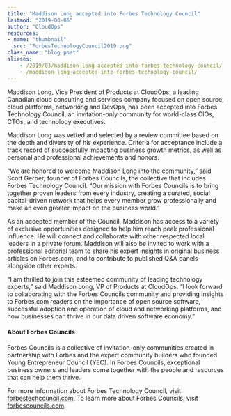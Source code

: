 ```yaml
---
title: "Maddison Long accepted into Forbes Technology Council"
lastmod: "2019-03-06"
author: "CloudOps"
resources:
- name: "thumbnail"
  src: "ForbesTechnologyCouncil2019.png"
class_name: "blog post"
aliases:
    - /2019/03/maddison-long-accepted-into-forbes-technology-council/
    - /maddison-long-accepted-into-forbes-technology-council/
---
```


<p>Maddison Long, Vice President of Products at CloudOps, a leading Canadian cloud consulting and services company focused on open source, cloud platforms, networking and DevOps, has been accepted into Forbes Technology Council, an invitation-only community for world-class CIOs, CTOs, and technology executives.</p><p>Maddison Long was vetted and selected by a review committee based on the depth and diversity of his experience. Criteria for acceptance include a track record of successfully impacting business growth metrics, as well as personal and professional achievements and honors.</p><p>“We are honored to welcome Maddison Long into the community,” said Scott Gerber, founder of Forbes Councils, the collective that includes Forbes Technology Council. “Our mission with Forbes Councils is to bring together proven leaders from every industry, creating a curated, social capital-driven network that helps every member grow professionally and make an even greater impact on the business world.”</p><p>As an accepted member of the Council, Maddison has access to a variety of exclusive opportunities designed to help him reach peak professional influence. He will connect and collaborate with other respected local leaders in a private forum. Maddison will also be invited to work with a professional editorial team to share his expert insights in original business articles on Forbes.com, and to contribute to published Q&amp;A panels alongside other experts.</p><p>“I am thrilled to join this esteemed community of leading technology experts,” said Maddison Long, VP of Products at CloudOps. “I look forward to collaborating with the Forbes Councils community and providing insights to Forbes.com readers on the importance of open source software, successful adoption and operation of cloud and networking platforms, and how businesses can thrive in our data driven software economy.”</p><h4>About Forbes Councils</h4><p>Forbes Councils is a collective of invitation-only communities created in partnership with Forbes and the expert community builders who founded Young Entrepreneur Council (YEC). In Forbes Councils, exceptional business owners and leaders come together with the people and resources that can help them thrive.</p><p>For more information about Forbes Technology Council, visit <a href="https://forbestechcouncil.com/">forbestechcouncil.com</a>. To learn more about Forbes Councils, visit<a href="http://forbescouncils.com/"> forbescouncils.com</a>.</p>
